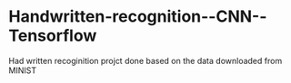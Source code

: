 # Handwritten-recognition--CNN--Tensorflow
Had written recoginition projct done based on the data downloaded from MINIST
